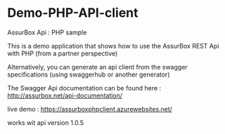 # Demo-PHP-API-client
AssurBox Api : PHP sample

This is a demo application that shows how to use the AssurBox REST Api with PHP (from a partner perspective)

Alternatively, you can generate an api client from the swagger specifications (using swaggerhub or another generator)

The Swagger Api documentation can be found here : http://assurbox.net/api-documentation/ 

live demo :
https://assurboxphpclient.azurewebsites.net/

works wit api version 1.0.5
